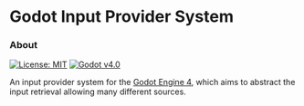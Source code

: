 # Godot Input Provider System

### About
[![License: MIT](https://img.shields.io/badge/License-MIT-green.svg)](./LICENSE)
[![Godot v4.0](https://img.shields.io/badge/Godot-v4.0-blue.svg)](https://godotengine.org/)

An input provider system for the [Godot Engine 4](https://godotengine.org/), which aims to abstract the input retrieval allowing many different sources.